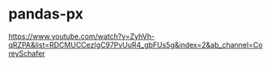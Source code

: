 # pandas-px
 
https://www.youtube.com/watch?v=ZyhVh-qRZPA&list=RDCMUCCezIgC97PvUuR4_gbFUs5g&index=2&ab_channel=CoreySchafer
